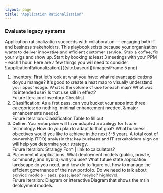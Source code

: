 ```yaml
---
layout: page
title: 'Application Rationalization'
---
```

### Evaluate legacy systems

Application rationalization succeeds with collaboration — engaging both IT and business stakeholders. This playbook exists because your organization wants to deliver innovative and efficient customer service. Grab a coffee, fix your wigs and show up. Start by booking at least 3 meetings with your PPM - each 1 hour. Here are a few things you will need to consider.  
![applicationRationalization]({{site.baseurl}}/images/Frame 5.png) 
1. Inventory: First let's look at what you have: what relevant applications do you manage? It's good to create a heat map to visually understand your apps' usage. What is the volume of use for each map? What was its intended use? Is that use still in effect?
<br>Future Iteration: Inventory Checklist
2. Classification: As a first pass, can you bucket your apps into three categories: do nothing, minimal enhancement needed, & major enhancements needed.
<br>Future Iteration: Classification Table to fill out  
3. Define: Your enterprise will have adopted a strategy for future technology. How do you plan to adapt to that goal? What business objectives would you like to achieve in the next 3-5 years. A total cost of ownership (TCO) analysis that key business and IT stakeholders align on will help you determine your strategy.
<br>Future Iteration: Strategy Form | link to calculators?  
4. Placement of applications: What deployment models (public, private, community, and hybrid) will you use? What future state application landscape do you need, and how do to figure out how to manage the efficient governance of the new portfolio. Do we need to talk about service models - saas, pass, iaas? maybe? highlevel. 
<br>Future Iteration: Diagram or interactive Diagram that shows the main deployment models.  

  


